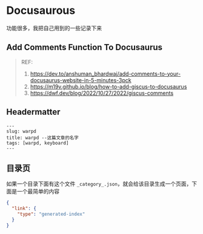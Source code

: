 # Docusaurous

功能很多，我把自己用到的一些记录下来


## Add Comments Function To Docusaurus

> REF:
>
> 1. https://dev.to/anshuman_bhardwaj/add-comments-to-your-docusaurus-website-in-5-minutes-3pck
> 2. https://m19v.github.io/blog/how-to-add-giscus-to-docusaurus
> 3. https://dwf.dev/blog/2022/10/27/2022/giscus-comments

## Headermatter

```
---
slug: warpd
title: warpd --这篇文章的名字
tags: [warpd, keyboard]
---
```

## 目录页

如果一个目录下面有这个文件 `_category_.json`，就会给该目录生成一个页面，下面是一个最简单的内容


```json
{
  "link": {
    "type": "generated-index"
  }
}
```

